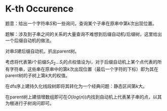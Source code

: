 # K-th Occurence

题意：给出一个字符串$S$和一些询问，查询某个子串在原串中第$k$次出现位置。

题解：涉及到子串之间的关系的大量查询不难想到后缀自动机/后缀树，这里给出一个后缀自动机的做法。

对串$S$建后缀自动机，扒出parent树。

考虑将代表第$i$个前缀$S_1S_2...S_i$的点权值设为$i$，对于后缀自动机上某个点代表的所有字符串，这些串在原串中的第$k$次出现位置（最后一个字符的下标）即为其在parent树的子树上第$k$大的权值。

在dfs序上建持久化线段树即将其转化为一个经典问题：静态区间第$k$大。

在parent树上建倍增数组即可在$O(log(n))$内找到自动机上代表某子串的点，以其为根进行子树询问即可。
